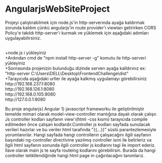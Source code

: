 # AngularjsWebSiteProject
<p>Projeyi çalıştırabilmek için node.js'in http-serverında ayağa kaldırmak zorunda kaldım çünkü angularjs'in route provider'ı  viewları getirirken CORS Policy'e takıldı
http-server'ı kurmak ve yüklemek için aşağıdaki adımları uygulayabilirsiniz.</p><br/>
  +node.js i yükleyiniz<br/>
  +Ardından cmd de "npm install http-server -g" komutu ile http-serveri yükleyiniz<br/>
  +Sonrasında projenizin bulunduğu dizinde serverı ayağa kalldırınız ex: "http-server C:\Users\DELL\Desktop\FrontendChallenge\dist"<br/>
  +Tarayıcıda aşağıdaki urller ile ayağa kalkmış uygulamayı görebilirsiniz<br/>
    http://192.168.237.1:8080 <br/>
    http://192.168.126.1:8080 <br/>
    http://192.168.0.105:8080 <br/>
    http://127.0.0.1:8080 <br/>

<p>
  Bu proje angularjs( Angular 1) javascript frameworku ile geliştirilmiştir temelde mimari olarak model-view-controller mantığına dayalı olarak çalışır. Js controller kodları sayfanın view'ı(html -css kısmı) tarayıcıda compile edilmeden önce çalışan kodlardır.Controller js kodları sayfada sunulacak verileri hazırlar ve bu veriler html tarafında "{{...}}" süslü parantezlemesiyle yorumlanırlar. Hangi sayfada hangi controllerın çalışacağını ilgili sayfanın başındaki ng-controller directivine yazılmış controller ismi ile belirleriz va ilgili html sayfanın sonunda ilgili controller js kodlarını <scrip> tagi ile import ederiz. İlave olarak main js te sayfa routeing kodlarını görebilirsin. Burada da hangi controller tetikllendiğinde hangi html page in çağırılacağını tanımlarız.
</p>
